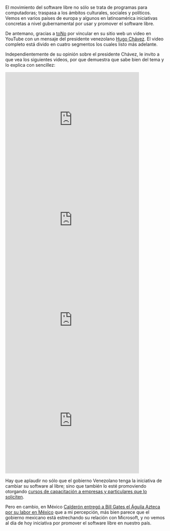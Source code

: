 
El movimiento del software libre no sólo se trata de programas para computadoras; traspasa a los ámbitos culturales, sociales y políticos. Vemos en varios países de europa y algunos en latinoamérica iniciativas concretas a nivel gubernamental por usar y promover el software libre.

De antemano, gracias a [toNo](http://www.antoniomtz.org/) por vincular en su sitio web un video en YouTube con un mensaje del presidente venezolano [Hugo Chávez](http://es.wikipedia.org/wiki/Hugo_Chávez). El video completo está divido en cuatro segmentos los cuales listo más adelante.

Independientemente de su opinión sobre el presidente Chávez, le invito a que vea los siguientes videos, por que demuestra que sabe bien del tema y lo explica con sencillez:

<iframe width="420" height="315" src="https://www.youtube.com/embed/c8bRKoi4riU" frameborder="0" allowfullscreen></iframe>

<iframe width="420" height="315" src="https://www.youtube.com/embed/sRbl7X9aSjY" frameborder="0" allowfullscreen></iframe>

<iframe width="420" height="315" src="https://www.youtube.com/embed/z2EtQi9sl18" frameborder="0" allowfullscreen></iframe>

<iframe width="420" height="315" src="https://www.youtube.com/embed/7P9QThUY0dI" frameborder="0" allowfullscreen></iframe>

Hay que aplaudir no sólo que el gobierno Venezolano tenga la iniciativa de cambiar su software al libre; sino que también lo esté promoviendo otorgando [cursos de capacitación a empresas y particulares que lo soliciten](http://www.cnti.ve/academia_sl.html).

Pero en cambio, en México [Calderón entregó a Bill Gates el Águila Azteca por su labor en México](http://www.milenio.com/index.php/2007/03/20/51735/) que a mi percepción, más bien parece que el gobierno mexicano está estrechando su relación con Microsoft, y no vemos al día de hoy iniciativa por promover el software libre en nuestro país.
